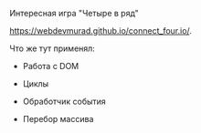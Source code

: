 Интересная игра "Четыре в ряд"

https://webdevmurad.github.io/connect_four.io/.

Что же тут применял:

* Работа с DOM

* Циклы 

* Обработчик события

* Перебор массива
